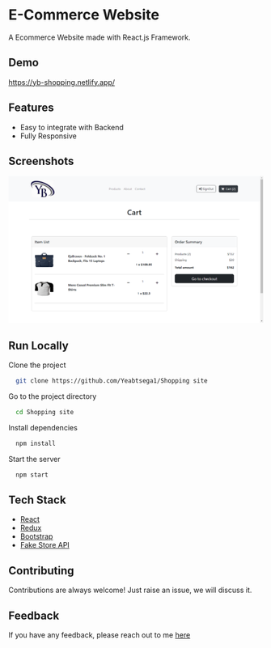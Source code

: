 # E-Commerce Website

A Ecommerce Website made with React.js Framework.


## Demo

https://yb-shopping.netlify.app/

## Features

- Easy to integrate with Backend
- Fully Responsive


## Screenshots

![App Screenshot](./Screenshot/Screenshot.png)



## Run Locally

Clone the project

```bash
  git clone https://github.com/Yeabtsega1/Shopping site
```

Go to the project directory

```bash
  cd Shopping site
```

Install dependencies

```bash
  npm install
```

Start the server

```bash
  npm start
```



## Tech Stack

* [React](https://reactjs.org/)
* [Redux](https://redux.js.org/)
* [Bootstrap](https://getbootstrap.com/)
* [Fake Store API](https://fakestoreapi.com/)

## Contributing

Contributions are always welcome!
Just raise an issue, we will discuss it.


## Feedback

If you have any feedback, please reach out to me [here](https://yeab-portfolio.netlify.app/#contact)


